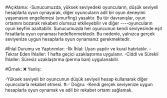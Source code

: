 
#Açıklama:
-Sunucumuzda, yüksek seviyedeki oyuncuların, düşük seviyeli hesaplarla oyun oynayarak, diğer oyuncuların adil bir oyun deneyimi yaşamasını engellemesi (smurfing) yasaktır. Bu tür davranışlar, oyun ortamını bozarak rekabeti olumsuz etkileyebilir ve diğer ----oyuncuların oyun keyfini azaltabilir. Sunucumuzda her oyuncunun kendi seviyesinde eşit fırsatlarla oyun oynaması hedeflenmektedir. Bu nedenle, yalnızca gerçek seviyenize uygun hesaplarla oyun oynamanız gerekmektedir.

#İhlal Durumu ve Yaptırımlar:
-İlk İhlal: Uyarı yapılır ve kural hatırlatılır.
-Tekrar Eden İhlaller: 1 hafta geçici uzaklaştırma uygulanır.
-Ciddi ve Sürekli İhlaller: Süresiz uzaklaştırma (perma ban) uygulanabilir.

#Örnek:
❌ Yanlış:

-Yüksek seviyeli bir oyuncunun düşük seviyeli hesap kullanarak diğer oyuncularla rekabet etmesi.
#✅ Doğru:
-Kendi gerçek seviyenize uygun hesaplarla oyun oynamak ve adil bir rekabet ortamı sağlamak.
